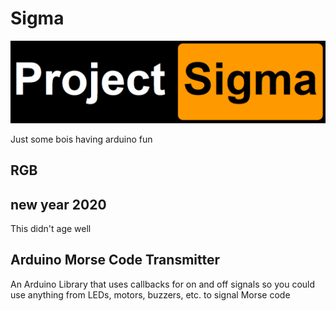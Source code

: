 # Sigma

![](logo.png)

Just some bois having arduino fun

## RGB

## new year 2020

This didn't age well

## Arduino Morse Code Transmitter

An Arduino Library that uses callbacks for on and off signals so you could use anything from LEDs, motors, buzzers, etc. to signal Morse code
